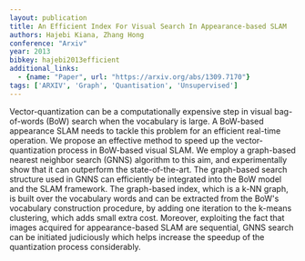 ```yaml
---
layout: publication
title: An Efficient Index For Visual Search In Appearance-based SLAM
authors: Hajebi Kiana, Zhang Hong
conference: "Arxiv"
year: 2013
bibkey: hajebi2013efficient
additional_links:
  - {name: "Paper", url: "https://arxiv.org/abs/1309.7170"}
tags: ['ARXIV', 'Graph', 'Quantisation', 'Unsupervised']
---
```

Vector-quantization can be a computationally expensive step in visual
bag-of-words (BoW) search when the vocabulary is large. A BoW-based appearance
SLAM needs to tackle this problem for an efficient real-time operation. We
propose an effective method to speed up the vector-quantization process in
BoW-based visual SLAM. We employ a graph-based nearest neighbor search (GNNS)
algorithm to this aim, and experimentally show that it can outperform the
state-of-the-art. The graph-based search structure used in GNNS can efficiently
be integrated into the BoW model and the SLAM framework. The graph-based index,
which is a k-NN graph, is built over the vocabulary words and can be extracted
from the BoW's vocabulary construction procedure, by adding one iteration to
the k-means clustering, which adds small extra cost. Moreover, exploiting the
fact that images acquired for appearance-based SLAM are sequential, GNNS search
can be initiated judiciously which helps increase the speedup of the
quantization process considerably.
